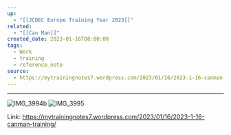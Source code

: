 ```yaml
---
up:
  - "[[JCDEC Europe Training Year 2023]]"
related:
  - "[[Can Man]]"
created_date: 2023-01-16T08:00:00
tags:
  - Work
  - training
  - reference_note
source:
  - https://mytrainingnotes7.wordpress.com/2023/01/16/2023-1-16-canman-training/
---
```

---
![IMG_3994b](https://i.imgur.com/6MUKHkE.jpg)
![IMG_3995](https://i.imgur.com/GUWRRAA.jpg)

Link: https://mytrainingnotes7.wordpress.com/2023/01/16/2023-1-16-canman-training/

